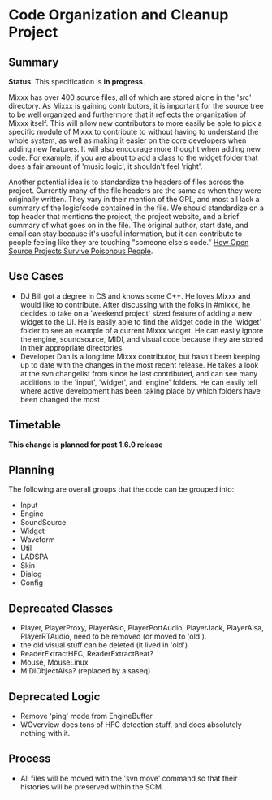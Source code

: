 # Code Organization and Cleanup Project

## Summary

**Status**: This specification is **in progress**.

Mixxx has over 400 source files, all of which are stored alone in the
'src' directory. As Mixxx is gaining contributors, it is important for
the source tree to be well organized and furthermore that it reflects
the organization of Mixxx itself. This will allow new contributors to
more easily be able to pick a specific module of Mixxx to contribute to
without having to understand the whole system, as well as making it
easier on the core developers when adding new features. It will also
encourage more thought when adding new code. For example, if you are
about to add a class to the widget folder that does a fair amount of
'music logic', it shouldn't feel 'right'.

Another potential idea is to standardize the headers of files across the
project. Currently many of the file headers are the same as when they
were originally written. They vary in their mention of the GPL, and most
all lack a summary of the logic/code contained in the file. We should
standardize on a top header that mentions the project, the project
website, and a brief summary of what goes on in the file. The original
author, start date, and email can stay because it's useful information,
but it can contribute to people feeling like they are touching "someone
else's code." [How Open Source Projects Survive Poisonous
People](http://www.youtube.com/watch?v=ZSFDm3UYkeE).

## Use Cases

  - DJ Bill got a degree in CS and knows some C++. He loves Mixxx and
    would like to contribute. After discussing with the folks in
    \#mixxx, he decides to take on a 'weekend project' sized feature of
    adding a new widget to the UI. He is easily able to find the widget
    code in the 'widget' folder to see an example of a current Mixxx
    widget. He can easily ignore the engine, soundsource, MIDI, and
    visual code because they are stored in their appropriate
    directories. 
  - Developer Dan is a longtime Mixxx contributor, but hasn't been
    keeping up to date with the changes in the most recent release. He
    takes a look at the svn changelist from since he last contributed,
    and can see many additions to the 'input', 'widget', and 'engine'
    folders. He can easily tell where active development has been taking
    place by which folders have been changed the most. 

## Timetable

**This change is planned for post 1.6.0 release**

## Planning

The following are overall groups that the code can be grouped into:

  - Input 
  - Engine
  - SoundSource
  - Widget
  - Waveform
  - Util
  - LADSPA 
  - Skin
  - Dialog
  - Config

## Deprecated Classes

  - Player, PlayerProxy, PlayerAsio, PlayerPortAudio, PlayerJack,
    PlayerAlsa, PlayerRTAudio, need to be removed (or moved to 'old').
  - the old visual stuff can be deleted (it lived in 'old')
  - ReaderExtractHFC, ReaderExtractBeat?
  - Mouse, MouseLinux
  - MIDIObjectAlsa? (replaced by alsaseq)

## Deprecated Logic

  - Remove 'ping' mode from EngineBuffer
  - WOverview does tons of HFC detection stuff, and does absolutely
    nothing with it.

## Process

  - All files will be moved with the 'svn move' command so that their
    histories will be preserved within the SCM.
